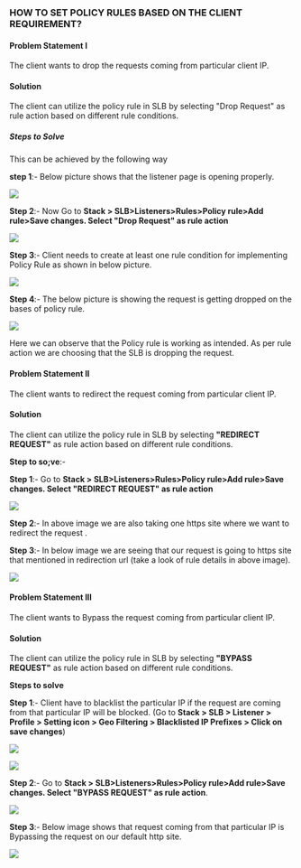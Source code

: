 ### **HOW TO SET  POLICY RULES BASED ON THE CLIENT REQUIREMENT**?

#### **Problem Statement I**

The client wants to drop the requests coming from particular client IP.

#### **Solution**

The client can utilize the policy rule in SLB by selecting "Drop Request" as rule action based on different rule conditions.

##### **Steps to Solve**

This can be achieved by the following way 

**step 1**:- Below picture shows that the listener page is opening properly.

![](/img/adc/kb/adc8.1.png)

**Step 2**:- Now Go to **Stack > SLB>Listeners>Rules>Policy rule>Add rule>Save changes. Select "Drop Request" as rule action**

![](/img/adc/kb/adc8.2.png)

**Step 3**:- Client needs to create at least one rule condition for implementing Policy Rule as shown in below picture.

![](/img/adc/kb/adc8.3.png)

**Step 4**:- The below picture is showing the request is getting dropped on the bases of policy rule.

![](/img/adc/kb/adc8.4.png)

Here we can observe that the Policy rule is working as intended. As per rule action we are choosing that the SLB is dropping the request.

#### **Problem Statement II**

The client wants to redirect the request coming from particular client IP.

#### **Solution**

The client can utilize the policy rule in SLB by selecting **"REDIRECT REQUEST"** as rule action based on different rule conditions.

**Step to so;ve**:-

**Step 1**:- Go to **Stack > SLB>Listeners>Rules>Policy rule>Add rule>Save changes. Select "REDIRECT REQUEST" as rule action**

![](/img/adc/kb/adc8.5.png)

**Step 2**:- In above image we are also taking one https site where we want to redirect the request .

**Step 3**:- In below image we are seeing that our request is going to https site that mentioned in redirection url (take a look of rule details in above image).

![](/img/adc/kb/adc8.6.png)

#### **Problem Statement III**

The client wants to Bypass the request coming from particular client IP.

#### **Solution**

The client can utilize the policy rule in SLB by selecting **"BYPASS REQUEST"** as rule action based on different rule conditions.

**Steps to solve**

**Step 1**:- Client have to blacklist the particular IP if the request are coming from that particular IP will be blocked. (Go to **Stack > SLB > Listener > Profile > Setting icon > Geo Filtering > Blacklisted IP Prefixes > Click on save changes**)

![](/img/adc/kb/adc8.7.png)

![](/img/adc/kb/adc8.8.png)

**Step 2**:- Go to **Stack > SLB>Listeners>Rules>Policy rule>Add rule>Save changes. Select "BYPASS REQUEST" as rule action**.

![](/img/adc/kb/adc8.9.png)

**Step 3**:- Below image shows that request coming from that particular IP is Bypassing the request on our default http site.

![](/img/adc/kb/adc8.10.png)